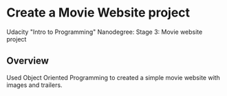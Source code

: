 # Create a Movie Website project
Udacity "Intro to Programming" Nanodegree: Stage 3: Movie website project

## Overview
Used Object Oriented Programming to created a simple movie website with images and trailers.
